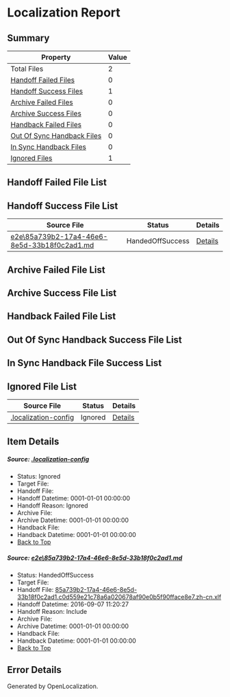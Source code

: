 # <a name='report-top'></a> Localization Report

## Summary
 Property | Value 
 -------- | ----- 
 Total Files | 2
[ Handoff Failed Files ](#handoff-failed-list)| 0
[ Handoff Success Files ](#handoff-success-list)| 1
[ Archive Failed Files ](#archive-failed-list)| 0
[ Archive Success Files ](#archive-success-list)| 0
[ Handback Failed Files ](#handback-failed-list)| 0
[ Out Of Sync Handback Files ](#outofsync-handback-success-list)| 0
[ In Sync Handback Files ](#insync-handback-success-list)| 0
[ Ignored Files ](#ignored-list)| 1

## <a name='handoff-failed-list'></a> Handoff Failed File List

## <a name='handoff-success-list'></a> Handoff Success File List
 Source File | Status | Details 
 ----------- | ------ | ------- 
 [e2e\85a739b2-17a4-46e6-8e5d-33b18f0c2ad1.md](https://github.com/OpenLocalizationTestOrg/ol-test0/blob/7bcf1c368191971aab00bc6260ba37a206d0977d/e2e/85a739b2-17a4-46e6-8e5d-33b18f0c2ad1.md) | HandedOffSuccess | [Details](#ea32875007229d282ff1090a81c22b071c64c4171)

## <a name='archive-failed-list'></a> Archive Failed File List

## <a name='archive-success-list'></a> Archive Success File List

## <a name='handback-failed-list'></a> Handback Failed File List

## <a name='outofsync-handback-success-list'></a> Out Of Sync Handback Success File List

## <a name='insync-handback-success-list'></a> In Sync Handback File Success List

## <a name='ignored-list'></a> Ignored File List
 Source File | Status | Details 
 ----------- | ------ | ------- 
 [.localization-config](https://github.com/OpenLocalizationTestOrg/ol-test0/blob/7bcf1c368191971aab00bc6260ba37a206d0977d/.localization-config) | Ignored | [Details](#3d4f252ac210baf56311d7e97dcc2db10974dbd20)

## Item Details
##### <a name='3d4f252ac210baf56311d7e97dcc2db10974dbd20'></a> Source: [.localization-config](https://github.com/OpenLocalizationTestOrg/ol-test0/blob/7bcf1c368191971aab00bc6260ba37a206d0977d/.localization-config)
* Status: Ignored
* Target File: 
* Handoff File: 
* Handoff Datetime: 0001-01-01 00:00:00
* Handoff Reason: Ignored
* Archive File: 
* Archive Datetime: 0001-01-01 00:00:00
* Handback File: 
* Handback Datetime: 0001-01-01 00:00:00
* [Back to Top](#report-top)

##### <a name='ea32875007229d282ff1090a81c22b071c64c4171'></a> Source: [e2e\85a739b2-17a4-46e6-8e5d-33b18f0c2ad1.md](https://github.com/OpenLocalizationTestOrg/ol-test0/blob/7bcf1c368191971aab00bc6260ba37a206d0977d/e2e/85a739b2-17a4-46e6-8e5d-33b18f0c2ad1.md)
* Status: HandedOffSuccess
* Target File: 
* Handoff File: [85a739b2-17a4-46e6-8e5d-33b18f0c2ad1.c0d559e21c78a6a020678af90e0b5f90fface8e7.zh-cn.xlf](https://github.com/OpenLocalizationTestOrg/ol-test0-handoff/blob/1f9f74271880ef0364cc9d590ae991e5fed14097/ol-handoff/OpenLocalizationTestOrg/ol-test0-zhcn/ci/ht/85a739b2-17a4-46e6-8e5d-33b18f0c2ad1.c0d559e21c78a6a020678af90e0b5f90fface8e7.zh-cn.xlf)
* Handoff Datetime: 2016-09-07 11:20:27
* Handoff Reason: Include
* Archive File: 
* Archive Datetime: 0001-01-01 00:00:00
* Handback File: 
* Handback Datetime: 0001-01-01 00:00:00
* [Back to Top](#report-top)


## Error Details

Generated by OpenLocalization.
